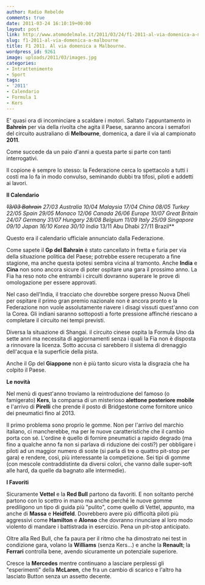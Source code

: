 ```yaml
---
author: Radio Rebelde
comments: true
date: 2011-03-24 16:10:19+00:00
layout: post
link: http://www.atomodelmale.it/2011/03/24/f1-2011-al-via-domenica-a-malbourne/
slug: f1-2011-al-via-domenica-a-malbourne
title: F1 2011. Al via domenica a Malbourne.
wordpress_id: 9261
image: uploads/2011/03/images.jpg
categories:
- Intrattenimento
- Sport
tags:
- '2011'
- Calendario
- Formula 1
- Kers
---
```


E' quasi ora di incominciare a scaldare i motori. Saltato l'appuntamento in **Bahrein** per via della rivolta che agita il Paese, saranno ancora i semafori del circuito australiano di **Melbourne**, domenica, a dare il via al campionato **2011**.

Come succede da un paio d'anni a questa parte si parte con tanti interrogativi.

Il copione è sempre lo stesso: la Federazione cerca lo spettacolo a tutti i costi ma lo fa in modo convulso, seminando dubbi tra tifosi, piloti e addetti ai lavori.

**Il Calendario**

**<del>13/03  Bahrain</del>
27/03  Australia
10/04  Malaysia
17/04  China*
08/05  Turkey
22/05  Spain
29/05  Monaco
12/06  Canada
26/06  Europe
10/07  Great Britain
24/07  Germany
31/07  Hungary
28/08  Belgium
11/09  Italy
25/09  Singapore
09/10  Japan
16/10  Korea
30/10  India*
13/11  Abu Dhabi
27/11  Brazil**

Questo era il calendario ufficiale annunciato dalla Federazione.

Come sapete il **Gp del Bahrain** è stato cancellato in fretta e furia per via della situazione politica del Paese; potrebbe essere recuperato a fine stagione, ma anche questa ipotesi sembra vicina al tramonto. Anche **India** e **Cina** non sono ancora sicure di poter ospitare una gara il prossimo anno. La Fia ha reso noto che entrambi i circuiti dovranno superare le prove di omologazione per essere approvati.

Nel caso dell'India, il tracciato che dovrebbe sorgere presso Nuova Dheli per ospitare il primo gran premio nazionale non è ancora pronto e la Federazione non vuole assolutamente riavere i disagi vissuti quest'anno con la Corea. Gli indiani saranno sottoposti a forte pressione affinché riescano a completare il circuito nei tempi previsti.

Diversa la situazione di Shangai. il circuito cinese ospita la Formula Uno da sette anni ma necessita di aggiornamenti senza i quali la Fia non è disposta a rinnovare la licenza. Sotto accusa ci sarebbero il sistema di drenaggio dell'acqua e la superficie della pista.

Anche il Gp del **Giappone** non è più tanto sicuro vista la disgrazia che ha colpito il Paese.

**Le novità**

Nel menù di quest'anno troviamo la reintroduzione del famoso (o famigerato) **Kers**, la comparsa di un misterioso **alettone posteriore mobile** e l'arrivo di **Pirelli** che prende il posto di Bridgestone come fornitore unico dei pneumatici fino al 2013.

Il primo problema sono proprio le gomme. Non per l'arrivo del marchio italiano, ci mancherebbe, ma per le nuove caratteristiche che il cambio porta con sé. L'ordine è quello di fornire pneumatici a rapido degrado (ma fino a qualche anno fa non si parlava di riduzione dei costi?) per obbligare i piloti ad un maggior numero di soste (si parla di tre o quattro pit-stop per gara) e rendere, così, più interessante la competizione. Sei tipi di gomme (con mescole contraddistinte da diversi colori, che vanno dalle super-soft alle hard, da quelle da bagnato alle intermedie).

**I Favoriti**

Sicuramente **Vettel** e la **Red Bull** partono da favoriti. E non soltanto perché partono con lo scettro in mano ma anche perché le nuove gomme prediligono un tipo di guida più "pulito", come quello di  Vettel, appunto, ma anche di **Massa** e **Heidfeld**. Dovrebbero avere più difficoltà piloti più aggressivi come **Hamilton** e **Alonso** che dovranno rinunciare al loro modo violento di mandare i battistrada in esercizio. Pena un pit-stop anticipato.

Oltre alla Red Bull, che fa paura per il ritmo che ha dimostrato nei test in condizione gara, volano la **Williams** (senza Kers...) e anche la **Renault**; la **Ferrari** controlla bene, avendo sicuramente un potenziale superiore.

Cresce la **Mercedes** mentre continuano a lasciare perplessi gli "esperimenti" della **McLaren**, che fra un cambio di scarico e l'altro ha lasciato Button senza un assetto decente.
